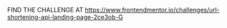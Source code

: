FIND THE CHALLENGE AT https://www.frontendmentor.io/challenges/url-shortening-api-landing-page-2ce3ob-G
